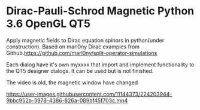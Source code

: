 # Dirac-Pauli-Schrod Magnetic Python 3.6 OpenGL QT5
Apply magnetic fields to Dirac equation spinors in python(under construction).
Based on marl0ny Dirac examples from Github.https://github.com/marl0ny/split-operator-simulations 

Each dialog have it's own myxxxx that import and implement functionality to the QT5 designer dialogs.
It can be used but is not finished.

The video is old, the magnetic window have changed

https://user-images.githubusercontent.com/11144373/224203944-9bbc952b-3978-4386-826a-089bf45f703c.mp4




